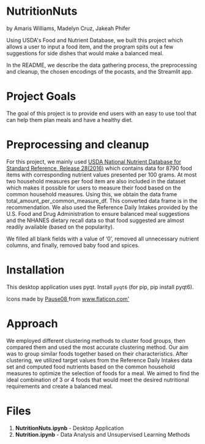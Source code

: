 # NutritionNuts

by Amaris Williams, Madelyn Cruz, Jakeah Phifer

Using USDA's Food and Nutrient Database, we built this project which allows a user to input a food item, and the program spits out a few suggestions for side dishes that would make a balanced meal. 

In the README, we describe the data gathering process, the preprocessing and cleanup, the chosen encodings of the pocasts, and the Streamlit app.


# Project Goals
The goal of this project is to provide end users with an easy to use tool that can help them plan meals and have a healthy diet.

# Preprocessing and cleanup

For this project, we mainly used [USDA National Nutrient Database for Standard Reference, Release 28(2016)](https://www.ars.usda.gov/northeast-area/beltsville-md-bhnrc/beltsville-human-nutrition-research-center/methods-and-application-of-food-composition-laboratory/mafcl-site-pages/sr11-sr28/) which contains data for 8790 food items with corresponding nutrient values presented per 100 grams. At most two household measures per food item are also included in the dataset which makes it possible for users to measure their food based on the common household measures. Using this, we obtain the data frame total_amount_per_common_measure_df. This converted data frame is in the recommendation. We also used the Reference Daily Intakes provided by the U.S. Food and Drug Administration to ensure balanced meal suggestions and the NHANES dietary recall data so that food suggested are almost readily available (based on the popularity).

We filled all blank fields with a value of ‘0’, removed all unnecessary nutrient columns, and finally, removed baby food and spices. 

# Installation

This desktop application uses pyqt. Install `pyqt6` (for pip, pip install pyqt6).

<div> Icons made by <a href="https://www.flaticon.com/authors/pause08" title="Pause08"> Pause08 </a> from <a href="https://www.flaticon.com/" title="Flaticon">www.flaticon.com'</a></div>

# Approach

We employed different clustering methods to cluster food groups, then compared them and used the most accurate clustering method. Our aim was to group similar foods together based on their characteristics. After clustering, we utilized target values from the Reference Daily Intakes data set and computed food nutrients based on the common household measures to optimize the selection of foods for a meal. We aimed to find the ideal combination of 3 or 4 foods that would meet the desired nutritional requirements and create a balanced meal.

# Files

1. **NutritionNuts.ipynb** - Desktop Application
2. **Nutrition.ipynb** - Data Analysis and Unsupervised Learning Methods

